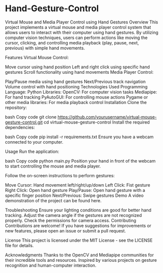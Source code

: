 # Hand-Gesture-Control

Virtual Mouse and Media Player Control using Hand Gestures
Overview
This project implements a virtual mouse and media player control system that allows users to interact with their computer using hand gestures. By utilizing computer vision techniques, users can perform actions like moving the cursor, clicking, and controlling media playback (play, pause, next, previous) with simple hand movements.

Features
Virtual Mouse Control:

Move cursor using hand position
Left and right click using specific hand gestures
Scroll functionality using hand movements
Media Player Control:

Play/Pause media using hand gestures
Next/Previous track navigation
Volume control with hand positioning
Technologies Used
Programming Language: Python
Libraries:
OpenCV: For computer vision tasks
Mediapipe: For hand tracking
PyAutoGUI: For controlling mouse actions
Pygame or other media libraries: For media playback control
Installation
Clone the repository:

bash
Copy code
git clone https://github.com/yourusername/virtual-mouse-gesture-control.git
cd virtual-mouse-gesture-control
Install the required dependencies:

bash
Copy code
pip install -r requirements.txt
Ensure you have a webcam connected to your computer.

Usage
Run the application:

bash
Copy code
python main.py
Position your hand in front of the webcam to start controlling the mouse and media player.

Follow the on-screen instructions to perform gestures:

Move Cursor: Hand movement left/right/up/down
Left Click: Fist gesture
Right Click: Open hand gesture
Play/Pause: Open hand gesture with a specific finger position
Next/Previous: Swipe gestures
Demo
A video demonstration of the project can be found here.

Troubleshooting
Ensure your lighting conditions are good for better hand tracking.
Adjust the camera angle if the gestures are not recognized properly.
Check the permissions for camera access.
Contributing
Contributions are welcome! If you have suggestions for improvements or new features, please open an issue or submit a pull request.

License
This project is licensed under the MIT License - see the LICENSE file for details.

Acknowledgments
Thanks to the OpenCV and Mediapipe communities for their incredible tools and resources.
Inspired by various projects on gesture recognition and human-computer interaction.
